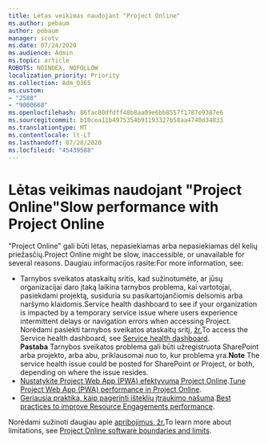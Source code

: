 ```yaml
---
title: Lėtas veikimas naudojant "Project Online"
ms.author: pebaum
author: pebaum
manager: scotv
ms.date: 07/24/2020
ms.audience: Admin
ms.topic: article
ROBOTS: NOINDEX, NOFOLLOW
localization_priority: Priority
ms.collection: Adm_O365
ms.custom:
- "2588"
- "9000668"
ms.openlocfilehash: 86fac80dfdff48b8aa09e6bb8557f1787e9387e6
ms.sourcegitcommit: b10cea11b4975354b91193327b58aa4740d34833
ms.translationtype: MT
ms.contentlocale: lt-LT
ms.lasthandoff: 07/28/2020
ms.locfileid: "45439588"
---
```

# <a name="slow-performance-with-project-online"></a><span data-ttu-id="72784-102">Lėtas veikimas naudojant "Project Online"</span><span class="sxs-lookup"><span data-stu-id="72784-102">Slow performance with Project Online</span></span>

<span data-ttu-id="72784-103">"Project Online" gali būti lėtas, nepasiekiamas arba nepasiekiamas dėl kelių priežasčių.</span><span class="sxs-lookup"><span data-stu-id="72784-103">Project Online might be slow, inaccessible, or unavailable for several reasons.</span></span> <span data-ttu-id="72784-104">Daugiau informacijos rasite:</span><span class="sxs-lookup"><span data-stu-id="72784-104">For more information, see:</span></span>

- <span data-ttu-id="72784-105">Tarnybos sveikatos ataskaitų sritis, kad sužinotumėte, ar jūsų organizacijai daro įtaką laikina tarnybos problema, kai vartotojai, pasiekdami projektą, susiduria su pasikartojančiomis delsomis arba naršymo klaidomis.</span><span class="sxs-lookup"><span data-stu-id="72784-105">Service health dashboard to see if your organization is impacted by a temporary service issue where users experience intermittent delays or navigation errors when accessing Project.</span></span> <span data-ttu-id="72784-106">Norėdami pasiekti tarnybos sveikatos ataskaitų sritį, [žr.](https://admin.microsoft.com/AdminPortal/Home#/servicehealth)</span><span class="sxs-lookup"><span data-stu-id="72784-106">To access the Service health dashboard, see [Service health dashboard](https://admin.microsoft.com/AdminPortal/Home#/servicehealth).</span></span></br>
    <span data-ttu-id="72784-107">**Pastaba**  Tarnybos sveikatos problema gali būti užregistruota SharePoint arba projekto, arba abu, priklausomai nuo to, kur problema yra.</span><span class="sxs-lookup"><span data-stu-id="72784-107">**Note**  The service health issue could be posted for SharePoint or Project, or both, depending on where the issue resides.</span></span>
- <span data-ttu-id="72784-108">[Nustatykite Project Web App (PWA) efektyvumą Project Online](https://docs.microsoft.com/projectonline/tune-project-online-performance).</span><span class="sxs-lookup"><span data-stu-id="72784-108">[Tune Project Web App (PWA) performance in Project Online](https://docs.microsoft.com/projectonline/tune-project-online-performance).</span></span>
- <span data-ttu-id="72784-109">[Geriausia praktika, kaip pagerinti išteklių įtraukimo našumą](https://docs.microsoft.com/projectonline/best-practices-to-improve-resource-engagements-performance).</span><span class="sxs-lookup"><span data-stu-id="72784-109">[Best practices to improve Resource Engagements performance](https://docs.microsoft.com/projectonline/best-practices-to-improve-resource-engagements-performance).</span></span>

<span data-ttu-id="72784-110">Norėdami sužinoti daugiau apie [apribojimus, žr.](https://docs.microsoft.com/projectonline/project-online-software-boundaries-and-limits)</span><span class="sxs-lookup"><span data-stu-id="72784-110">To learn more about limitations, see [Project Online software boundaries and limits](https://docs.microsoft.com/projectonline/project-online-software-boundaries-and-limits).</span></span>